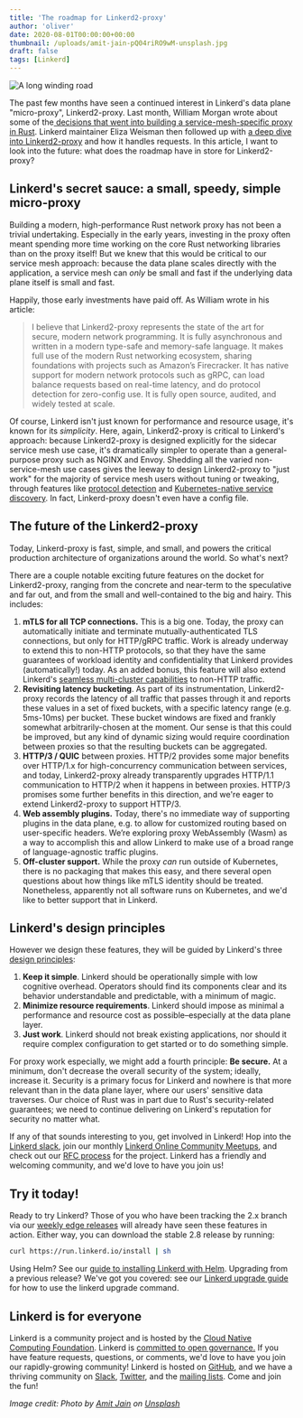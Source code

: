 ```yaml
---
title: 'The roadmap for Linkerd2-proxy'
author: 'oliver'
date: 2020-08-01T00:00:00+00:00
thumbnail: /uploads/amit-jain-pQ04riRO9wM-unsplash.jpg
draft: false
tags: [Linkerd]
---
```


![A long winding road](/uploads/amit-jain-pQ04riRO9wM-unsplash.jpg)

The past few months have seen a continued interest in Linkerd's data plane
"micro-proxy", Linkerd2-proxy. Last month, William Morgan wrote about some of
the[ decisions that went into building a service-mesh-specific proxy in
Rust](https://thenewstack.io/linkerds-little-secret-a-lightning-fast-service-mesh-focused-rust-network-proxy/).
Linkerd maintainer Eliza Weisman then followed up with [a deep dive into
Linkerd2-proxy](https://linkerd.io/2020/07/23/under-the-hood-of-linkerds-state-of-the-art-rust-proxy-linkerd2-proxy/)
and how it handles requests. In this article, I want to look into the future:
what does the roadmap have in store for Linkerd2-proxy?


## Linkerd's secret sauce: a small, speedy, simple micro-proxy 

Building a modern, high-performance Rust network proxy has not been a trivial
undertaking. Especially in the early years, investing in the proxy often meant
spending more time working on the core Rust networking libraries than on the
proxy itself! But we knew that this would be critical to our service mesh
approach: because the data plane scales directly with the application, a
service mesh can _only_ be small and fast if the underlying data plane itself
is small and fast.

Happily, those early investments have paid off. As William wrote in his
article:

> I believe that Linkerd2-proxy represents the state of the art for secure,
modern network programming. It is fully asynchronous and written in a modern
type-safe and memory-safe language. It makes full use of the modern Rust
networking ecosystem, sharing foundations with projects such as Amazon’s
Firecracker. It has native support for modern network protocols such as gRPC,
can load balance requests based on real-time latency, and do protocol detection
for zero-config use. It is fully open source, audited, and widely tested at
scale.

Of course, Linkerd isn't just known for performance and resource usage, it's
known for its _simplicity_. Here, again, Linkerd2-proxy is critical to
Linkerd's approach: because Linkerd2-proxy is designed explicitly for the
sidecar service mesh use case, it's dramatically simpler to operate than a
general-purpose proxy such as NGINX and Envoy. Shedding all the varied
non-service-mesh use cases gives the leeway to design Linkerd2-proxy to "just
work" for the majority of service mesh users without tuning or tweaking,
through features like [protocol
detection](https://linkerd.io/2/features/protocol-detection/) and
[Kubernetes-native service
discovery](https://linkerd.io/2/features/load-balancing/).  In fact,
Linkerd-proxy doesn't even have a config file.

## The future of the Linkerd2-proxy

Today, Linkerd-proxy is fast, simple, and small, and powers the critical
production architecture of organizations around the world. So what's next?

There are a couple notable exciting future features on the docket for
Linkerd2-proxy, ranging from the concrete and near-term to the speculative and
far out, and from the small and well-contained to the big and hairy. This
includes:

1. **mTLS for all TCP connections.** This is a big one. Today, the proxy can
automatically initiate and terminate mutually-authenticated TLS connections,
but only for HTTP/gRPC traffic. Work is already underway to extend this to
non-HTTP protocols, so that they have the same guarantees of workload identity
and confidentiality that Linkerd provides (automatically!) today. As an added
bonus, this feature will also extend Linkerd's [seamless multi-cluster
capabilities](https://linkerd.io/2/features/multicluster/) to non-HTTP traffic. 
2. **Revisiting latency bucketing**. As part of its instrumentation,
Linkerd2-proxy records the latency of all traffic that passes through it and
reports these values in a set of fixed buckets, with a specific latency range
(e.g. 5ms-10ms) per bucket. These bucket windows are fixed and frankly somewhat
arbitrarily-chosen at the moment. Our sense is that this could be improved, but
any kind of dynamic sizing would require coordination between proxies so that
the resulting buckets can be aggregated.
3. **HTTP/3 / QUIC** between proxies. HTTP/2 provides some major benefits over
HTTP/1.x for high-concurrency communication between services, and today,
Linkerd2-proxy already transparently upgrades HTTP/1.1 communication to HTTP/2
when it happens in between proxies. HTTP/3 promises some further benefits in
this direction, and we're eager to extend Linkerd2-proxy to support HTTP/3.
4. **Web assembly plugins.** Today, there's no immediate way of supporting
plugins in the data plane, e.g. to allow for customized routing based on
user-specific headers. We’re exploring proxy WebAssembly (Wasm) as a way to
accomplish this and allow Linkerd to make use of a broad range of
language-agnostic traffic plugins.
5. **Off-cluster support.** While the proxy _can_ run outside of Kubernetes,
there is no packaging that makes this easy, and there several open questions
about how things like mTLS identity should be treated. Nonetheless, apparently
not all software runs on Kubernetes, and we'd like to better support that in
Linkerd.

## Linkerd's design principles 

However we design these features, they will be guided by Linkerd's three
[design principles](https://linkerd.io/2019/04/29/linkerd-design-principles/):

1. **Keep it simple**. Linkerd should be operationally simple with low
cognitive overhead. Operators should find its components clear and its behavior
understandable and predictable, with a minimum of magic.
2. **Minimize resource requirements**. Linkerd should impose as minimal a
performance and resource cost as possible–especially at the data plane layer.
3. **Just work**. Linkerd should not break existing applications, nor should it
require complex configuration to get started or to do something simple.

For proxy work especially, we might add a fourth principle: **Be secure.** At a
minimum, don't decrease the overall security of the system; ideally,
increase it. Security is a primary focus for Linkerd and nowhere is that more
relevant than in the data plane layer, where our users' sensitive data
traverses. Our choice of Rust was in part due to Rust's security-related
guarantees; we need to continue delivering on Linkerd's reputation for security
no matter what.

If any of that sounds interesting to you, get involved in Linkerd! Hop into the
[Linkerd slack](https://slack.linkerd.io), join our monthly [Linkerd Online
Community Meetups](https://www.meetup.com/Linkerd-Online-Community-Meetup/),
and check out our [RFC
process](https://linkerd.io/2020/04/08/introducing-linkerds-rfc-process/) for
the project. Linkerd has a friendly and welcoming community, and we'd love to
have you join us!

## Try it today!

Ready to try Linkerd? Those of you who have been tracking the 2.x branch via our
[weekly edge releases](https://linkerd.io/2/edge) will already have seen these
features in action. Either way, you can download the stable 2.8 release by
running:

```bash
curl https://run.linkerd.io/install | sh
```

Using Helm? See our
[guide to installing Linkerd with Helm](https://linkerd.io/2/tasks/install-helm/).
Upgrading from a previous release? We've got you covered: see our
[Linkerd upgrade guide](https://linkerd.io/2/tasks/upgrade/) for how to use the
linkerd upgrade command.

## Linkerd is for everyone

Linkerd is a community project and is hosted by the
[Cloud Native Computing Foundation](https://cncf.io/). Linkerd is
[committed to open governance.](https://linkerd.io/2019/10/03/linkerds-commitment-to-open-governance/)
If you have feature requests, questions, or comments, we'd love to have you join
our rapidly-growing community! Linkerd is hosted on
[GitHub](https://github.com/linkerd/), and we have a thriving community on
[Slack](https://slack.linkerd.io/), [Twitter](https://twitter.com/linkerd), and
the [mailing lists](https://linkerd.io/2/get-involved/). Come and join the fun!

<i>Image credit: <span>Photo by <a href="https://unsplash.com/@amitjain0106?utm_source=unsplash&amp;utm_medium=referral&amp;utm_content=creditCopyText">Amit Jain</a> on <a href="https://unsplash.com/s/photos/roadmap?utm_source=unsplash&amp;utm_medium=referral&amp;utm_content=creditCopyText">Unsplash</a></span></i>
